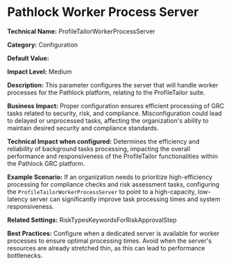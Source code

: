 # Pathlock Worker Process Server

**Technical Name:** ProfileTailorWorkerProcessServer

**Category:** Configuration

**Default Value:**

**Impact Level:** Medium

**Description:** This parameter configures the server that will handle worker processes for the Pathlock platform, relating to the ProfileTailor suite.

**Business Impact:** Proper configuration ensures efficient processing of GRC tasks related to security, risk, and compliance. Misconfiguration could lead to delayed or unprocessed tasks, affecting the organization's ability to maintain desired security and compliance standards.

**Technical Impact when configured:** Determines the efficiency and reliability of background tasks processing, impacting the overall performance and responsiveness of the ProfileTailor functionalities within the Pathlock GRC platform.

**Example Scenario:** If an organization needs to prioritize high-efficiency processing for compliance checks and risk assessment tasks, configuring the `ProfileTailorWorkerProcessServer` to point to a high-capacity, low-latency server can significantly improve task processing times and system responsiveness.

**Related Settings:** RiskTypesKeywordsForRiskApprovalStep

**Best Practices:** Configure when a dedicated server is available for worker processes to ensure optimal processing times. Avoid when the server's resources are already stretched thin, as this can lead to performance bottlenecks.